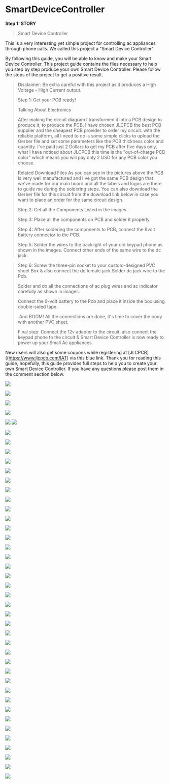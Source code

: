 # SmartDeviceController
**Step 1: STORY**

> Smart Device Controller

This is a very interesting yet simple project for controlling ac
appliances through phone calls. We called this project a \"Smart Device
Controller\".


By following this guide, you will be able to know and make your Smart
Device Controller. This project guide contains the files necessary to help
you step by step produce your own Smart Device Controller. Please follow
the steps of the project to get a positive result.

> Disclaimer: Be extra careful with this project as it produces a High
> Voltage - High Current output.
>
> Step 1: Get your PCB ready!
>
> Talking About Electronics
>
> After making the circuit diagram I transformed it into a PCB design to
> produce it, to produce the PCB, I have chosen JLCPCB the best PCB
> supplier and the cheapest PCB provider to order my circuit. with the
> reliable platform, all I need to do is some simple clicks to upload
> the Gerber file and set some parameters like the PCB thickness color
> and quantity. I've paid just 2 Dollars to get my PCB after five days
> only, what I have noticed about JLCPCB this time is the
> \"out-of-charge PCB color\" which means you will pay only 2 USD for
> any PCB color you choose.


> Related Download Files As you can see in the pictures above the PCB is
> very well manufactured and I've got the same PCB design that we've
> made for our main board and all the labels and logos are there to
> guide me during the soldering steps. You can also download the Gerber
> file for this circuit from the download link below in case you want to
> place an order for the same circuit design.
>
> Step 2: Get all the Components Listed in the images.
>
> Step 3: Place all the components on PCB and solder it properly.
>
> Step 4: After soldering the components to PCB, connect the 9volt
> battery connector to the PCB.
>
> Step 5: Solder the wires to the backlight of your old keypad phone as
> shown in the images. Connect other ends of the same wire to the dc
> jack.




> Step 6: Screw the three-pin socket to your custom-designed PVC sheet
> Box & also connect the dc female jack.Solder dc jack wire to the Pcb.
>
> Solder and do all the connections of ac plug wires and ac indicator
> carefully as shown in images.
>
> Connect the 9-volt battery to the Pcb and place it inside the box
> using double-sided tape.
>
> .And BOOM! All the connections are done, it\'s time to cover the body
> with another PVC sheet.
>
> Final step: Connect the 12v adapter to the circuit, also connect the
> keypad phone to the circuit & Smart Device Controller is now ready to
> power up your Small Ac appliances.



New users will also get some coupons while registering at [JLCPCB]((https://www.jlcpcb.com/IAT) via
this blue link. Thank you for reading this guide, hopefully, this guide
provides full steps to help you to create your own Smart Device
Controller. If you have any questions please post them in the comment
section below.

![](a9f2e0decaf6421fa9dae9474a1fd5e3/media/image8.png)

![](a9f2e0decaf6421fa9dae9474a1fd5e3/media/image9.png)


![](a9f2e0decaf6421fa9dae9474a1fd5e3/media/image10.png)

![](a9f2e0decaf6421fa9dae9474a1fd5e3/media/image11.png)



![](a9f2e0decaf6421fa9dae9474a1fd5e3/media/image12.png)
![](a9f2e0decaf6421fa9dae9474a1fd5e3/media/image13.png)


![](a9f2e0decaf6421fa9dae9474a1fd5e3/media/image14.png)

![](a9f2e0decaf6421fa9dae9474a1fd5e3/media/image15.png)



![](a9f2e0decaf6421fa9dae9474a1fd5e3/media/image16.png)

![](a9f2e0decaf6421fa9dae9474a1fd5e3/media/image17.png)



![](a9f2e0decaf6421fa9dae9474a1fd5e3/media/image18.png)

![](a9f2e0decaf6421fa9dae9474a1fd5e3/media/image19.png)


![](a9f2e0decaf6421fa9dae9474a1fd5e3/media/image20.png)

![](a9f2e0decaf6421fa9dae9474a1fd5e3/media/image21.png)



![](a9f2e0decaf6421fa9dae9474a1fd5e3/media/image22.png)

![](a9f2e0decaf6421fa9dae9474a1fd5e3/media/image23.png)



![](a9f2e0decaf6421fa9dae9474a1fd5e3/media/image24.png)

![](a9f2e0decaf6421fa9dae9474a1fd5e3/media/image25.png)


![](a9f2e0decaf6421fa9dae9474a1fd5e3/media/image26.png)

![](a9f2e0decaf6421fa9dae9474a1fd5e3/media/image27.png)



![](a9f2e0decaf6421fa9dae9474a1fd5e3/media/image28.png)

![](a9f2e0decaf6421fa9dae9474a1fd5e3/media/image29.png)



![](a9f2e0decaf6421fa9dae9474a1fd5e3/media/image30.png)

![](a9f2e0decaf6421fa9dae9474a1fd5e3/media/image31.png)



![](a9f2e0decaf6421fa9dae9474a1fd5e3/media/image32.png)

![](a9f2e0decaf6421fa9dae9474a1fd5e3/media/image33.png)



![](a9f2e0decaf6421fa9dae9474a1fd5e3/media/image34.png)

![](a9f2e0decaf6421fa9dae9474a1fd5e3/media/image35.png)



![](a9f2e0decaf6421fa9dae9474a1fd5e3/media/image36.png)

![](a9f2e0decaf6421fa9dae9474a1fd5e3/media/image37.png)


![](a9f2e0decaf6421fa9dae9474a1fd5e3/media/image38.png)

![](a9f2e0decaf6421fa9dae9474a1fd5e3/media/image39.png)


![](a9f2e0decaf6421fa9dae9474a1fd5e3/media/image40.png)

![](a9f2e0decaf6421fa9dae9474a1fd5e3/media/image41.png)



![](a9f2e0decaf6421fa9dae9474a1fd5e3/media/image42.png)

![](a9f2e0decaf6421fa9dae9474a1fd5e3/media/image43.png)


![](a9f2e0decaf6421fa9dae9474a1fd5e3/media/image44.png)

![](a9f2e0decaf6421fa9dae9474a1fd5e3/media/image45.png)


![](a9f2e0decaf6421fa9dae9474a1fd5e3/media/image46.png)

![](a9f2e0decaf6421fa9dae9474a1fd5e3/media/image47.png)



![](a9f2e0decaf6421fa9dae9474a1fd5e3/media/image48.png)

![](a9f2e0decaf6421fa9dae9474a1fd5e3/media/image49.png)



![](a9f2e0decaf6421fa9dae9474a1fd5e3/media/image50.png)

